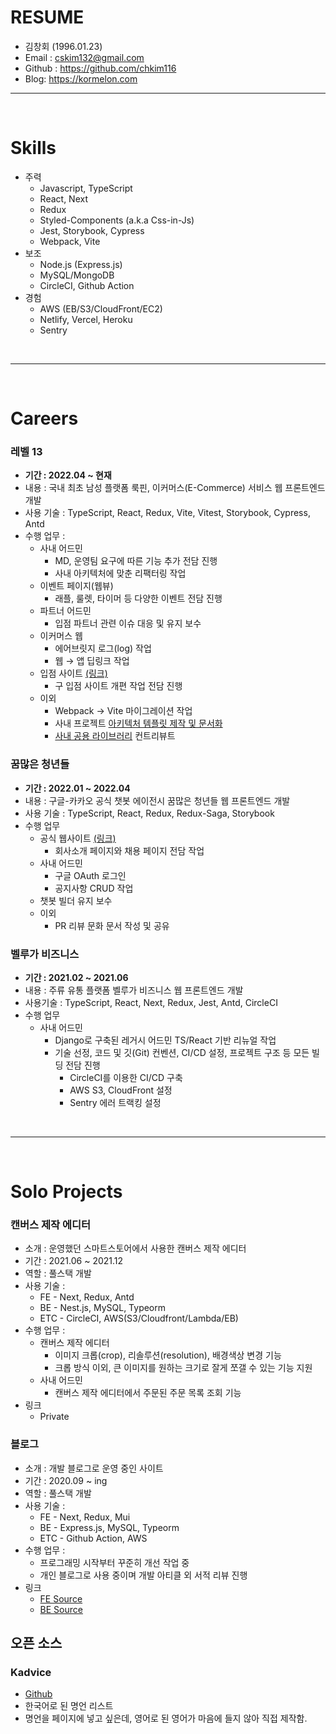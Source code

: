 # RESUME

- 김창회 (1996.01.23)
- Email : <a href="mailto:cskim132@gmail.com">cskim132@gmail.com</a>
- Github : <a href='https://github.com/chkim116' target="_blank">https://github.com/chkim116</a>
- Blog: https://kormelon.com

---

<br />

# Skills

- 주력
  - Javascript, TypeScript
  - React, Next
  - Redux
  - Styled-Components (a.k.a Css-in-Js)
  - Jest, Storybook, Cypress
  - Webpack, Vite
- 보조
  - Node.js (Express.js)
  - MySQL/MongoDB
  - CircleCI, Github Action
- 경험
  - AWS (EB/S3/CloudFront/EC2)
  - Netlify, Vercel, Heroku
  - Sentry

<br />

---

<br />

# Careers

### 레벨 13

- **기간 : 2022.04 ~ 현재**
- 내용 : 국내 최초 남성 플랫폼 룩핀, 이커머스(E-Commerce) 서비스 웹 프론트엔드 개발
- 사용 기술 : TypeScript, React, Redux, Vite, Vitest, Storybook, Cypress, Antd
- 수행 업무 :
  - 사내 어드민
    - MD, 운영팀 요구에 따른 기능 추가 전담 진행
    - 사내 아키텍처에 맞춘 리팩터링 작업
  - 이벤트 페이지(웹뷰)
    - 래플, 룰렛, 타이머 등 다양한 이벤트 전담 진행
  - 파트너 어드민
    - 입점 파트너 관련 이슈 대응 및 유지 보수
  - 이커머스 웹
    - 에어브릿지 로그(log) 작업
    - 웹 → 앱 딥링크 작업
  - 입점 사이트 <a href="https://business.lookpin.co.kr/" target="_blank">(링크)</a>
    - 구 입점 사이트 개편 작업 전담 진행
  - 이외
    - Webpack → Vite 마이그레이션 작업
    - 사내 프로젝트 <a href="https://github.com/chkim116/react-new-template" target="_blank">아키텍처 템플릿 제작 및 문서화</a>
    - <a href="https://github.com/thesoncriel/jordy" target="_blank">사내 공용 라이브러리</a> 컨트리뷰트

### 꿈많은 청년들

- **기간 : 2022.01 ~ 2022.04**
- 내용 : 구글-카카오 공식 챗봇 에이전시 꿈많은 청년들 웹 프론트엔드 개발
- 사용 기술 : TypeScript, React, Redux, Redux-Saga, Storybook
- 수행 업무
  - 공식 웹사이트 <a href="https://dreamyoungs.com/" target="_blank">(링크)</a>
    - 회사소개 페이지와 채용 페이지 전담 작업
  - 사내 어드민
    - 구글 OAuth 로그인
    - 공지사항 CRUD 작업
  - 챗봇 빌더 유지 보수
  - 이외
    - PR 리뷰 문화 문서 작성 및 공유

### 벨루가 비즈니스

- **기간 : 2021.02 ~ 2021.06**
- 내용 : 주류 유통 플랫폼 벨루가 비즈니스 웹 프론트엔드 개발
- 사용기술 : TypeScript, React, Next, Redux, Jest, Antd, CircleCI
- 수행 업무
  - 사내 어드민
    - Django로 구축된 레거시 어드민 TS/React 기반 리뉴얼 작업
    - 기술 선정, 코드 및 깃(Git) 컨벤션, CI/CD 설정, 프로젝트 구조 등 모든 빌딩 전담 진행
      - CircleCI를 이용한 CI/CD 구축
      - AWS S3, CloudFront 설정
      - Sentry 에러 트랙킹 설정

<br />

---

<br />

# Solo Projects

### 캔버스 제작 에디터

- 소개 : 운영했던 스마트스토어에서 사용한 캔버스 제작 에디터
- 기간 : 2021.06 ~ 2021.12
- 역할 : 풀스택 개발
- 사용 기술 :
  - FE - Next, Redux, Antd
  - BE - Nest.js, MySQL, Typeorm
  - ETC - CircleCI, AWS(S3/Cloudfront/Lambda/EB)
- 수행 업무 :
  - 캔버스 제작 에디터
    - 이미지 크롭(crop), 리솔루션(resolution), 배경색상 변경 기능
    - 크롭 방식 이외, 큰 이미지를 원하는 크기로 잘게 쪼갤 수 있는 기능 지원
  - 사내 어드민
    - 캔버스 제작 에디터에서 주문된 주문 목록 조회 기능
- 링크
  - Private

### 블로그

- 소개 : 개발 블로그로 운영 중인 사이트
- 기간 : 2020.09 ~ ing
- 역할 : 풀스택 개발
- 사용 기술 :
  - FE - Next, Redux, Mui
  - BE - Express.js, MySQL, Typeorm
  - ETC - Github Action, AWS
- 수행 업무 :
  - 프로그래밍 시작부터 꾸준히 개선 작업 중
  - 개인 블로그로 사용 중이며 개발 아티클 외 서적 리뷰 진행
- 링크
  - <a href="https://github.com/chkim116/kormelon-blog-front-v3" target="_blank">FE Source</a>
  - <a href="https://github.com/chkim116/kormelon-blog-back-v3" target="_blank">BE Source</a>

## 오픈 소스

### Kadvice

- <a href="https://github.com/chkim116/kadvice" target="_blank">Github</a>
- 한국어로 된 명언 리스트
- 명언을 페이지에 넣고 싶은데, 영어로 된 영어가 마음에 들지 않아 직접 제작함.
